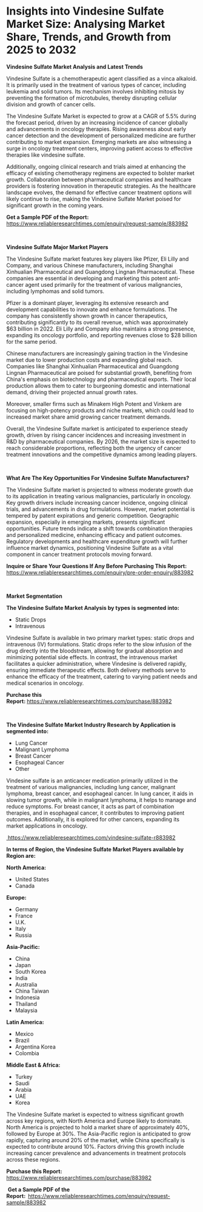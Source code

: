 <p><h1>Insights into Vindesine Sulfate Market Size: Analysing Market Share, Trends, and Growth from 2025 to 2032</h1></p><p><strong>Vindesine Sulfate Market Analysis and Latest Trends</strong></p>
<p><p>Vindesine Sulfate is a chemotherapeutic agent classified as a vinca alkaloid. It is primarily used in the treatment of various types of cancer, including leukemia and solid tumors. Its mechanism involves inhibiting mitosis by preventing the formation of microtubules, thereby disrupting cellular division and growth of cancer cells.</p><p>The Vindesine Sulfate Market is expected to grow at a CAGR of 5.5% during the forecast period, driven by an increasing incidence of cancer globally and advancements in oncology therapies. Rising awareness about early cancer detection and the development of personalized medicine are further contributing to market expansion. Emerging markets are also witnessing a surge in oncology treatment centers, improving patient access to effective therapies like vindesine sulfate.</p><p>Additionally, ongoing clinical research and trials aimed at enhancing the efficacy of existing chemotherapy regimens are expected to bolster market growth. Collaboration between pharmaceutical companies and healthcare providers is fostering innovation in therapeutic strategies. As the healthcare landscape evolves, the demand for effective cancer treatment options will likely continue to rise, making the Vindesine Sulfate Market poised for significant growth in the coming years.</p></p>
<p><strong>Get a Sample PDF of the Report:&nbsp;</strong> <a href="https://www.reliableresearchtimes.com/enquiry/request-sample/883982?utm_campaign=2811&utm_medium=2&utm_source=Github&utm_content=ia&utm_term=19042025&utm_id=vindesine-sulfate">https://www.reliableresearchtimes.com/enquiry/request-sample/883982</a></p>
<p>&nbsp;</p>
<p><strong>Vindesine Sulfate Major Market Players</strong></p>
<p><p>The Vindesine Sulfate market features key players like Pfizer, Eli Lilly and Company, and various Chinese manufacturers, including Shanghai Xinhualian Pharmaceutical and Guangdong Lingnan Pharmaceutical. These companies are essential in developing and marketing this potent anti-cancer agent used primarily for the treatment of various malignancies, including lymphomas and solid tumors.</p><p>Pfizer is a dominant player, leveraging its extensive research and development capabilities to innovate and enhance formulations. The company has consistently shown growth in cancer therapeutics, contributing significantly to its overall revenue, which was approximately $63 billion in 2022. Eli Lilly and Company also maintains a strong presence, expanding its oncology portfolio, and reporting revenues close to $28 billion for the same period.</p><p>Chinese manufacturers are increasingly gaining traction in the Vindesine market due to lower production costs and expanding global reach. Companies like Shanghai Xinhualian Pharmaceutical and Guangdong Lingnan Pharmaceutical are poised for substantial growth, benefiting from China's emphasis on biotechnology and pharmaceutical exports. Their local production allows them to cater to burgeoning domestic and international demand, driving their projected annual growth rates.</p><p>Moreover, smaller firms such as Minakem High Potent and Vinkem are focusing on high-potency products and niche markets, which could lead to increased market share amid growing cancer treatment demands.</p><p>Overall, the Vindesine Sulfate market is anticipated to experience steady growth, driven by rising cancer incidences and increasing investment in R&D by pharmaceutical companies. By 2026, the market size is expected to reach considerable proportions, reflecting both the urgency of cancer treatment innovations and the competitive dynamics among leading players.</p></p>
<p>&nbsp;</p>
<p><strong>What Are The Key Opportunities For Vindesine Sulfate Manufacturers?</strong></p>
<p><p>The Vindesine Sulfate market is projected to witness moderate growth due to its application in treating various malignancies, particularly in oncology. Key growth drivers include increasing cancer incidence, ongoing clinical trials, and advancements in drug formulations. However, market potential is tempered by patent expirations and generic competition. Geographic expansion, especially in emerging markets, presents significant opportunities. Future trends indicate a shift towards combination therapies and personalized medicine, enhancing efficacy and patient outcomes. Regulatory developments and healthcare expenditure growth will further influence market dynamics, positioning Vindesine Sulfate as a vital component in cancer treatment protocols moving forward.</p></p>
<p><strong>Inquire or Share Your Questions If Any Before Purchasing This Report:</strong> <a href="https://www.reliableresearchtimes.com/enquiry/pre-order-enquiry/883982?utm_campaign=2811&utm_medium=2&utm_source=Github&utm_content=ia&utm_term=19042025&utm_id=vindesine-sulfate">https://www.reliableresearchtimes.com/enquiry/pre-order-enquiry/883982</a></p>
<p>&nbsp;</p>
<p><strong>Market Segmentation</strong></p>
<p><strong>The Vindesine Sulfate Market Analysis by types is segmented into:</strong></p>
<p><ul><li>Static Drops</li><li>Intravenous</li></ul></p>
<p><p>Vindesine Sulfate is available in two primary market types: static drops and intravenous (IV) formulations. Static drops refer to the slow infusion of the drug directly into the bloodstream, allowing for gradual absorption and minimizing potential side effects. In contrast, the intravenous market facilitates a quicker administration, where Vindesine is delivered rapidly, ensuring immediate therapeutic effects. Both delivery methods serve to enhance the efficacy of the treatment, catering to varying patient needs and medical scenarios in oncology.</p></p>
<p><strong>Purchase this Report:&nbsp;</strong><a href="https://www.reliableresearchtimes.com/purchase/883982?utm_campaign=2811&utm_medium=2&utm_source=Github&utm_content=ia&utm_term=19042025&utm_id=vindesine-sulfate">https://www.reliableresearchtimes.com/purchase/883982</a></p>
<p>&nbsp;</p>
<p><strong>The Vindesine Sulfate Market Industry Research by Application is segmented into:</strong></p>
<p><ul><li>Lung Cancer</li><li>Malignant Lymphoma</li><li>Breast Cancer</li><li>Esophageal Cancer</li><li>Other</li></ul></p>
<p><p>Vindesine sulfate is an anticancer medication primarily utilized in the treatment of various malignancies, including lung cancer, malignant lymphoma, breast cancer, and esophageal cancer. In lung cancer, it aids in slowing tumor growth, while in malignant lymphoma, it helps to manage and reduce symptoms. For breast cancer, it acts as part of combination therapies, and in esophageal cancer, it contributes to improving patient outcomes. Additionally, it is explored for other cancers, expanding its market applications in oncology.</p></p>
<p><a href="https://www.reliableresearchtimes.com/vindesine-sulfate-r883982?utm_campaign=2811&utm_medium=2&utm_source=Github&utm_content=ia&utm_term=19042025&utm_id=vindesine-sulfate">&nbsp;https://www.reliableresearchtimes.com/vindesine-sulfate-r883982</a></p>
<p><strong>In terms of Region, the Vindesine Sulfate Market Players available by Region are:</strong></p>
<p>
    <p> <strong> North America: </strong>
        <ul>
            <li>United States</li>
            <li>Canada</li>
        </ul>
        </p> 
    <p> <strong> Europe: </strong>
        <ul>
            <li>Germany</li>
            <li>France</li>
            <li>U.K.</li>
            <li>Italy</li>
            <li>Russia</li>
        </ul>
        </p> 
    <p> <strong> Asia-Pacific: </strong>
        <ul>
            <li>China</li>
            <li>Japan</li>
            <li>South Korea</li>
            <li>India</li>
            <li>Australia</li>
            <li>China Taiwan</li>
            <li>Indonesia</li>
            <li>Thailand</li>
            <li>Malaysia</li>
        </ul>
        </p> 
    <p> <strong> Latin America: </strong>
        <ul>
            <li>Mexico</li>
            <li>Brazil</li>
            <li>Argentina Korea</li>
            <li>Colombia</li>
        </ul>
        </p> 
    <p> <strong> Middle East & Africa: </strong>
        <ul>
            <li>Turkey</li>
            <li>Saudi</li>
            <li>Arabia</li>
            <li>UAE</li>
            <li>Korea</li>
        </ul>
    </p>
    </p>
<p><p>The Vindesine Sulfate market is expected to witness significant growth across key regions, with North America and Europe likely to dominate. North America is projected to hold a market share of approximately 40%, followed by Europe at 30%. The Asia-Pacific region is anticipated to grow rapidly, capturing around 20% of the market, while China specifically is expected to contribute around 10%. Factors driving this growth include increasing cancer prevalence and advancements in treatment protocols across these regions.</p></p>
<p><strong>Purchase this Report: </strong><a href="https://www.reliableresearchtimes.com/purchase/883982?utm_campaign=2811&utm_medium=2&utm_source=Github&utm_content=ia&utm_term=19042025&utm_id=vindesine-sulfate">https://www.reliableresearchtimes.com/purchase/883982</a></p>
<p>&nbsp;<strong>Get a Sample PDF of the Report:&nbsp;&nbsp;</strong><a href="https://www.reliableresearchtimes.com/enquiry/request-sample/883982?utm_campaign=2811&utm_medium=2&utm_source=Github&utm_content=ia&utm_term=19042025&utm_id=vindesine-sulfate">https://www.reliableresearchtimes.com/enquiry/request-sample/883982</a></p>
<p><strong></strong></p>
<p><p></p><p></p><p></p></p>